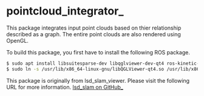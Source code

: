# pointcloud_integrator_

This package integrates input point clouds based on thier relationship described as a graph.
The entire point clouds are also rendered using OpenGL.

To build this package, you first have to install the following ROS package.
```bash
$ sudo apt install libsuitesparse-dev libqglviewer-dev-qt4 ros-kinetic-libg2o
$ sudo ln -s /usr/lib/x86_64-linux-gnu/libQGLViewer-qt4.so /usr/lib/x86_64-linux-gnu/libQGLViewer.so
```

This package is originally from lsd_slam_viewer.
Please visit the following URL for more information.
[lsd_slam on GitHub_](https://github.com/tum-vision/lsd_slam)

